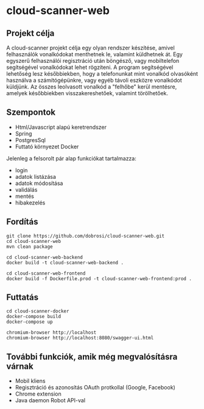 # cloud-scanner-web

## Projekt célja
A cloud-scanner projekt célja egy olyan rendszer készítése, amivel felhasználók vonalkódokat menthetnek le, valamint küldhetnek át. Egy egyszerű felhasználói regisztráció után böngésző, vagy mobiltelefon segítségével vonalkódokat lehet rögzíteni. A program segítségével lehetőség lesz későbbiekben, hogy a telefonunkat mint vonalkód olvasóként használva a számítógépünkre, vagy egyéb távoli eszközre vonalkódot küldjünk. Az összes leolvasott vonalkód a "felhőbe" kerül mentésre, amelyek későbbiekben visszakereshetőek, valamint törölhetőek.

## Szempontok
+ Html/Javascript alapú keretrendszer
+ Spring
+ PostgresSql
+ Futtató környezet Docker

Jelenleg a felsorolt pár alap funkciókat tartalmazza:
* login
* adatok listázása
* adatok módosítása
* validálás
* mentés
* hibakezelés

## Fordítás
```
git clone https://github.com/dobrosi/cloud-scanner-web.git
cd cloud-scanner-web
mvn clean package

cd cloud-scanner-web-backend
docker build -t cloud-scanner-web-backend .

cd cloud-scanner-web-frontend
docker build -f Dockerfile.prod -t cloud-scanner-web-frontend:prod .
```

## Futtatás
```
cd cloud-scanner-docker
docker-compose build
docker-compose up

chromium-browser http://localhost
chromium-browser http://localhost:8080/swagger-ui.html
```

## További funkciók, amik még megvalósításra várnak
* Mobil kliens
* Regisztráció és azonosítás OAuth protkollal (Google, Facebook)
* Chrome extension
* Java daemon Robot API-val

